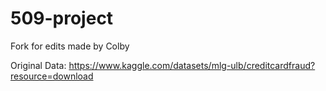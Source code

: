 # 509-project
Fork for edits made by Colby


Original Data:
https://www.kaggle.com/datasets/mlg-ulb/creditcardfraud?resource=download

